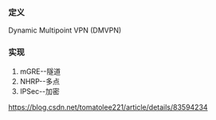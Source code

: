 ### 定义
Dynamic Multipoint VPN (DMVPN)
### 实现
1. mGRE--隧道
2. NHRP--多点
3. IPSec--加密


https://blog.csdn.net/tomatolee221/article/details/83594234
